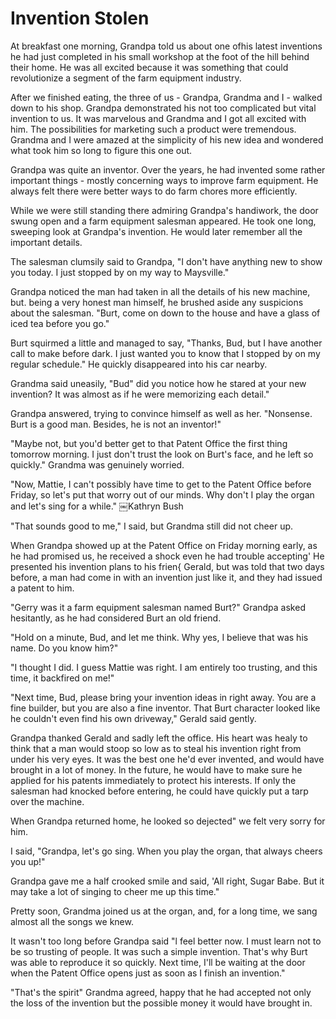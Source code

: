 Invention Stolen
================

At breakfast one morning, Grandpa told us about one ofhis latest inventions he had
just completed in his small workshop at the foot of the hill behind their home. He
was all excited because it was something that could revolutionize a segment of the
farm equipment industry.

After we finished eating, the three of us - Grandpa, Grandma and I - walked down to
his shop. Grandpa demonstrated his not too complicated but vital invention to us. It
was marvelous and Grandma and I got all excited with him. The possibilities for
marketing such a product were tremendous. Grandma and I were amazed at the simplicity
of his new idea and wondered what took him so long to figure this one out.

Grandpa was quite an inventor. Over the years, he had invented some rather important
things - mostly concerning ways to improve farm equipment. He always felt there were
better ways to do farm chores more efficiently.

While we were still standing there admiring Grandpa's handiwork, the door swung open
and a farm equipment salesman appeared. He took one long, sweeping look at Grandpa's
invention. He would later remember all the important details.

The salesman clumsily said to Grandpa, "I don't have anything new to show you today.
I just stopped by on my way to Maysville."

Grandpa noticed the man had taken in all the details of his new machine, but. being a
very honest man himself, he brushed aside any suspicions about the salesman. "Burt,
come on down to the house and have a glass of iced tea before you go."

Burt squirmed a little and managed to say, "Thanks, Bud, but I have another call to
make before dark. I just wanted you to know that I stopped by on my regular
schedule." He quickly disappeared into his car nearby.

Grandma said uneasily, "Bud" did you notice how he stared at your new invention? It
was almost as if he were memorizing each detail."

Grandpa answered, trying to convince himself as well as her. "Nonsense. Burt is a
good man. Besides, he is not an inventor!"

"Maybe not, but you'd better get to that Patent Office the first thing tomorrow
morning. I just don't trust the look on Burt's face, and he left so quickly." Grandma
was genuinely worried.

"Now, Mattie, I can't possibly have time to get to the Patent Office before Friday,
so let's put that worry out of our minds. Why don't I play the organ and let's sing
for a while." ￼Kathryn Bush

"That sounds good to me," I said, but Grandma still did not cheer up.

When Grandpa showed up at the Patent Office on Friday morning early, as he had
promised us, he received a shock even he had trouble accepting' He presented his
invention plans to his frien{ Gerald, but was told that two days before, a man had
come in with an invention just like it, and they had issued a patent to him.

"Gerry was it a farm equipment salesman named Burt?" Grandpa asked hesitantly, as he
had considered Burt an old friend.

"Hold on a minute, Bud, and let me think. Why yes, I believe that was his name. Do
you know him?"

"I thought I did. I guess Mattie was right. I am entirely too trusting, and this
time, it backfired on me!"

"Next time, Bud, please bring your invention ideas in right away. You are a fine
builder, but you are also a fine inventor. That Burt character looked like he
couldn't even find his own driveway," Gerald said gently.

Grandpa thanked Gerald and sadly left the office. His heart was healy to think that a
man would stoop so low as to steal his invention right from under his very eyes. It
was the best one he'd ever invented, and would have brought in a lot of money. ln the
future, he would have to make sure he applied for his patents immediately to protect
his interests. If only the salesman had knocked before entering, he could have
quickly put a tarp over the machine.

When Grandpa returned home, he looked so dejected" we felt very sorry for him.

I said, "Grandpa, let's go sing. When you play the organ, that always cheers you up!"

Grandpa gave me a half crooked smile and said, 'All right, Sugar Babe. But it may
take a lot of singing to cheer me up this time."

Pretty soon, Grandma joined us at the organ, and, for a long time, we sang almost all
the songs we knew.

It wasn't too long before Grandpa said "l feel better now. I must learn not to be so
trusting of people. It was such a simple invention. That's why Burt was able to
reproduce it so quickly. Next time, I'll be waiting at the door when the Patent
Office opens just as soon as I finish an invention."

"That's the spirit" Grandma agreed, happy that he had accepted not only the loss of
the invention but the possible money it would have brought in.
